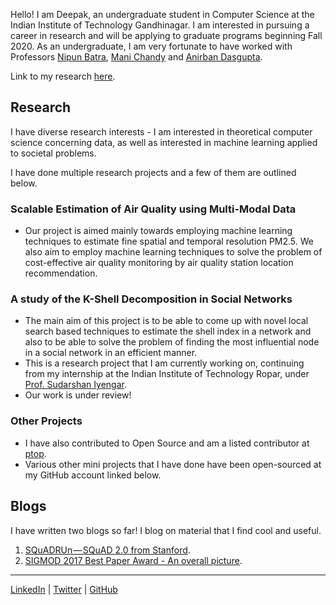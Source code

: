 Hello! I am Deepak, an undergraduate student in Computer Science at the Indian Institute of Technology Gandhinagar. I am interested in pursuing a career in research and will be applying to graduate programs beginning Fall 2020. As an undergraduate, I am very fortunate to have worked with Professors [Nipun Batra](https://nipunbatra.github.io/), [Mani Chandy](http://www.cms.caltech.edu/people/mani) and [Anirban Dasgupta](https://sites.google.com/site/anirbandasgupta/). 

Link to my research [here](./research.md).




## Research 
I have diverse research interests - I am interested in theoretical computer science concerning data, as well as interested in machine learning applied to societal problems. 

I have done multiple research projects and a few of them are outlined below.

### Scalable Estimation of Air Quality using Multi-Modal Data

*   Our project is aimed mainly towards employing machine learning techniques to estimate fine spatial and temporal resolution PM2.5\. We also aim to employ machine learning techniques to solve the problem of cost-effective air quality monitoring by air quality station location recommendation. 

### A study of the K-Shell Decomposition in Social Networks

*   The main aim of this project is to be able to come up with novel local search based techniques to estimate the shell index in a network and also to be able to solve the problem of finding the most influential node in a social network in an efficient manner.
*   This is a research project that I am currently working on, continuing from my internship at the Indian Institute of Technology Ropar, under [Prof. Sudarshan Iyengar](http://sudarshaniyengar.com/).
* Our work is under review!

### Other Projects

* I have also contributed to Open Source and am a listed contributor at [ptop](https://github.com/darxtrix/ptop). 
* Various other mini projects that I have done have been open-sourced at my GitHub account linked below. 

## Blogs

I have written two blogs so far! I blog on material that I find cool and useful. 

1.  [SQuADRUn — SQuAD 2.0 from Stanford](https://medium.com/@deepaknarayanan120199/squadrun-squad-2-0-from-stanford-c620b12918a4).
2.  [SIGMOD 2017 Best Paper Award - An overall picture](https://medium.com/@deepaknarayanan120199/parallelizing-sequential-graph-computations-5bc8751367b4).
* * *

[LinkedIn](https://www.linkedin.com/in/deepak-narayanan-7b5a31121/) | [Twitter](https://twitter.com/Deepak120199) | [GitHub](https://github.com/sdeepaknarayanan)
